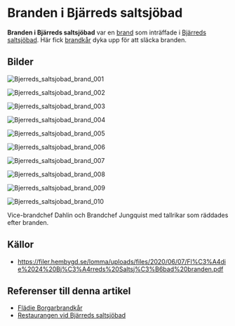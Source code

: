 # Branden i Bjärreds saltsjöbad

**Branden i Bjärreds saltsjöbad** var en [brand](brand) som inträffade i [Bjärreds saltsjöbad](bjärreds%20saltsjöbad). Här fick [brandkår](brandkår) dyka upp för att släcka branden.

## Bilder

![Bjerreds_saltsjobad_brand_001](images/bjerreds_saltsjobad_brand_001.png)

![Bjerreds_saltsjobad_brand_002](images/bjerreds_saltsjobad_brand_002.png)

![Bjerreds_saltsjobad_brand_003](images/bjerreds_saltsjobad_brand_003.png)

![Bjerreds_saltsjobad_brand_004](images/bjerreds_saltsjobad_brand_004.png)

![Bjerreds_saltsjobad_brand_005](images/bjerreds_saltsjobad_brand_005.png)

![Bjerreds_saltsjobad_brand_006](images/bjerreds_saltsjobad_brand_006.png)

![Bjerreds_saltsjobad_brand_007](images/bjerreds_saltsjobad_brand_007.png)

![Bjerreds_saltsjobad_brand_008](images/bjerreds_saltsjobad_brand_008.png)

![Bjerreds_saltsjobad_brand_009](images/bjerreds_saltsjobad_brand_009.png)

![Bjerreds_saltsjobad_brand_010](images/bjerreds_saltsjobad_brand_010.png)

Vice-brandchef Dahlin och Brandchef Jungquist med tallrikar som räddades efter branden.

## Källor

* <https://filer.hembygd.se/lomma/uploads/files/2020/06/07/Fl%C3%A4die%2024%20Bj%C3%A4rreds%20Saltsj%C3%B6bad%20branden.pdf>

## Referenser till denna artikel

* [Flädie Borgarbrandkår](flädie%20borgarbrandkår)
* [Restaurangen vid Bjärreds saltsjöbad](restaurangen%20vid%20bjärreds%20saltsjöbad)
